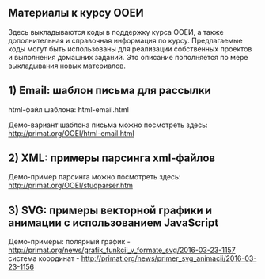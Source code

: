 ## Материалы к курсу ООЕИ
Здесь выкладываются коды в поддержку курса ООЕИ, а также дополнительная и справочная информация по курсу. 
Предлагаемые коды могут быть использованы для реализации собственных проектов и выполнения домашних заданий.
Это описание пополняется по мере выкладывания новых материалов.

## 1) Email: шаблон письма для рассылки

html-файл шаблона: html-email.html

Демо-вариант шаблона письма можно посмотреть здесь: http://primat.org/OOEI/html-email.html

## 2) XML: примеры парсинга xml-файлов

Демо-пример парсинга можно посмотреть здесь: http://primat.org/OOEI/studparser.htm

## 3) SVG: примеры векторной графики и анимации с использованием JavaScript

Демо-примеры:
полярный график - http://primat.org/news/grafik_funkcii_v_formate_svg/2016-03-23-1157
система координат - http://primat.org/news/primer_svg_animacii/2016-03-23-1156
